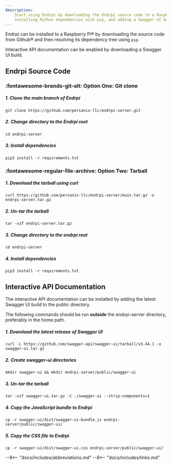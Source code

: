 ```yaml
---
description: 
    Start using Endrpi by downloading the Endrpi source code to a Raspberry Pi®, 
    installing Python dependencies with pip, and adding a Swagger UI build.
---
```


Endrpi can be installed to a Raspberry Pi® by downloading the source code from Github® 
and then resolving its dependency tree using `pip`.

Interactive API documentation can be enabled by downloading a Swagger UI build.

## Endrpi Source Code

### :fontawesome-brands-git-alt: Option One: Git clone

##### 1. Clone the main branch of Endrpi

```
git clone https://github.com/persanix-llc/endrpi-server.git
``` 

##### 2. Change directory to the Endrpi root

```
cd endrpi-server
``` 

##### 3. Install dependencies

```
pip3 install -r requirements.txt
```

### :fontawesome-regular-file-archive: Option Two: Tarball

##### 1. Download the tarball using curl

```
curl https://github.com/persanix-llc/endrpi-server/main.tar.gz -o endrpi-server.tar.gz
```

##### 2. Un-tar the tarball

```
tar -xzf endrpi-server.tar.gz
```

##### 3. Change directory to the endrpi root

```
cd endrpi-server
``` 
##### 4. Install dependencies

```
pip3 install -r requirements.txt
```

## Interactive API Documentation
The interactive API documentation can be installed by adding the latest Swagger UI build to the 
public directory.

The following commands should be run **outside** the endrpi-server directory, preferably in the home path.

##### 1. Download the latest release of Swagger UI

```
curl -L https://github.com/swagger-api/swagger-ui/tarball/v3.44.1 -o swagger-ui.tar.gz
```

##### 2. Create swagger-ui directories

```
mkdir swagger-ui && mkdir endrpi-server/public/swagger-ui
```

##### 3. Un-tar the tarball

```
tar -xzf swagger-ui.tar.gz -C ./swagger-ui --strip-components=1
```

##### 4. Copy the JavaScript bundle to Endrpi

```
cp -r swagger-ui/dist/swagger-ui-bundle.js endrpi-server/public/swagger-ui/
```

##### 5. Copy the CSS file to Endrpi

```
cp -r swagger-ui/dist/swagger-ui.css endrpi-server/public/swagger-ui/
```


--8<-- "docs/includes/abbreviations.md"
--8<-- "docs/includes/links.md"
